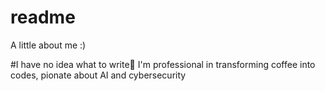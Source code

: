 # readme
A little about me :)

#I have no idea what to write🤣
I'm professional in transforming coffee into codes, pionate about AI and cybersecurity

